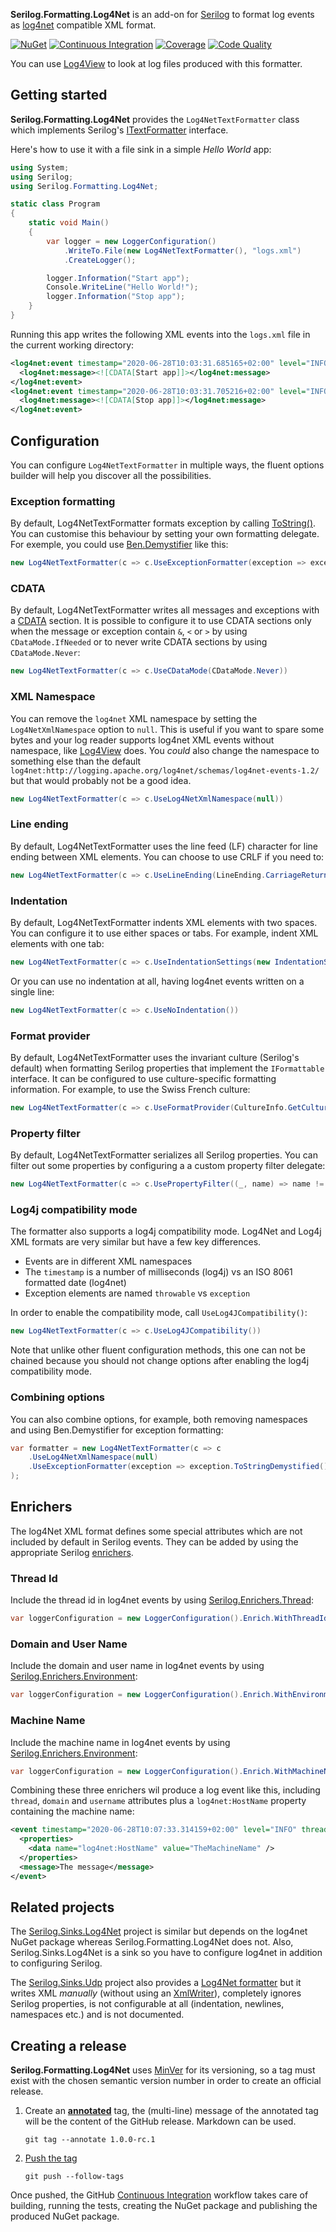 **Serilog.Formatting.Log4Net** is an add-on for [Serilog](https://serilog.net/) to format log events as [log4net](https://logging.apache.org/log4net/) compatible XML format.

[![NuGet](https://img.shields.io/nuget/v/Serilog.Formatting.Log4Net.svg?label=NuGet&logo=NuGet)](https://www.nuget.org/packages/Serilog.Formatting.Log4Net/) [![Continuous Integration](https://img.shields.io/github/workflow/status/0xced/serilog-formatting-log4net/Continuous%20Integration?label=Continuous%20Integration&logo=GitHub)](https://github.com/0xced/serilog-formatting-log4net/actions?query=workflow%3A%22Continuous+Integration%22) [![Coverage](https://img.shields.io/codecov/c/github/0xced/serilog-formatting-log4net?label=Coverage&logo=Codecov&logoColor=f5f5f5)](https://codecov.io/gh/0xced/serilog-formatting-log4net) [![Code Quality](https://img.shields.io/codacy/grade/8220fe3733a34982acfcadd54ca3b2c0?label=Code%20Quality&logo=Codacy)](https://app.codacy.com/gh/0xced/serilog-formatting-log4net)

You can use [Log4View](https://www.log4view.com) to look at log files produced with this formatter.

## Getting started

**Serilog.Formatting.Log4Net** provides the `Log4NetTextFormatter` class which implements Serilog's [ITextFormatter](https://github.com/serilog/serilog/blob/v2.0.0/src/Serilog/Formatting/ITextFormatter.cs#L20-L31) interface.

Here's how to use it with a file sink in a simple *Hello World* app:

```c#
using System;
using Serilog;
using Serilog.Formatting.Log4Net;

static class Program
{
    static void Main()
    {
        var logger = new LoggerConfiguration()
            .WriteTo.File(new Log4NetTextFormatter(), "logs.xml")
            .CreateLogger();

        logger.Information("Start app");
        Console.WriteLine("Hello World!");
        logger.Information("Stop app");
    }
}
```

Running this app writes the following XML events into the `logs.xml` file in the current working directory:

```xml
<log4net:event timestamp="2020-06-28T10:03:31.685165+02:00" level="INFO" xmlns:log4net="http://logging.apache.org/log4net/schemas/log4net-events-1.2/">
  <log4net:message><![CDATA[Start app]]></log4net:message>
</log4net:event>
<log4net:event timestamp="2020-06-28T10:03:31.705216+02:00" level="INFO" xmlns:log4net="http://logging.apache.org/log4net/schemas/log4net-events-1.2/">
  <log4net:message><![CDATA[Stop app]]></log4net:message>
</log4net:event>
```

## Configuration

You can configure `Log4NetTextFormatter` in multiple ways, the fluent options builder will help you discover all the possibilities.

### Exception formatting

By default, Log4NetTextFormatter formats exception by calling [ToString()](https://docs.microsoft.com/en-us/dotnet/api/system.exception.tostring). You can customise this behaviour by setting your own formatting delegate. For exemple, you could use [Ben.Demystifier](https://github.com/benaadams/Ben.Demystifier/) like this:

```c#
new Log4NetTextFormatter(c => c.UseExceptionFormatter(exception => exception.ToStringDemystified()))
```

### CDATA

By default, Log4NetTextFormatter writes all messages and exceptions with a [CDATA](https://en.wikipedia.org/wiki/CDATA) section. It is possible to configure it to use CDATA sections only when the message or exception contain `&`, `<` or `>` by using `CDataMode.IfNeeded` or to never write CDATA sections by using `CDataMode.Never`:

```c#
new Log4NetTextFormatter(c => c.UseCDataMode(CDataMode.Never))
```

### XML Namespace

You can remove the `log4net` XML namespace by setting the `Log4NetXmlNamespace` option to `null`. This is useful if you want to spare some bytes and your log reader supports log4net XML events without namespace, like [Log4View](https://www.log4view.com) does. You *could* also change the namespace to something else than the default `log4net:http://logging.apache.org/log4net/schemas/log4net-events-1.2/` but that would probably not be a good idea.

```c#
new Log4NetTextFormatter(c => c.UseLog4NetXmlNamespace(null))
```

### Line ending

By default, Log4NetTextFormatter uses the line feed (LF) character for line ending between XML elements. You can choose to use CRLF if you need to:

```c#
new Log4NetTextFormatter(c => c.UseLineEnding(LineEnding.CarriageReturn | LineEnding.LineFeed))
```

### Indentation

By default, Log4NetTextFormatter indents XML elements with two spaces. You can configure it to use either spaces or tabs. For example, indent XML elements with one tab:

```c#
new Log4NetTextFormatter(c => c.UseIndentationSettings(new IndentationSettings(Indentation.Tab, 1)))
```

Or you can use no indentation at all, having log4net events written on a single line:

```c#
new Log4NetTextFormatter(c => c.UseNoIndentation())
```

### Format provider

By default, Log4NetTextFormatter uses the invariant culture (Serilog's default) when formatting Serilog properties that implement the `IFormattable` interface. It can be configured to use culture-specific formatting information. For example, to use the Swiss French culture:

```c#
new Log4NetTextFormatter(c => c.UseFormatProvider(CultureInfo.GetCultureInfo("fr-CH")))
```

### Property filter

By default, Log4NetTextFormatter serializes all Serilog properties. You can filter out some properties by configuring a a custom property filter delegate:

```c#
new Log4NetTextFormatter(c => c.UsePropertyFilter((_, name) => name != "MySecretProperty"))
```

### Log4j compatibility mode

The formatter also supports a log4j compatibility mode. Log4Net and Log4j XML formats are very similar but have a few key differences.

*   Events are in different XML namespaces
*   The `timestamp` is a number of milliseconds (log4j) vs an ISO 8061 formatted date (log4net)
*   Exception elements are named `throwable` vs `exception`

In order to enable the compatibility mode, call `UseLog4JCompatibility()`:

```c#
new Log4NetTextFormatter(c => c.UseLog4JCompatibility())
```

Note that unlike other fluent configuration methods, this one can not be chained because you should not change options after enabling the log4j compatibility mode.

### Combining options

You can also combine options, for example, both removing namespaces and using Ben.Demystifier for exception formatting:

```c#
var formatter = new Log4NetTextFormatter(c => c
    .UseLog4NetXmlNamespace(null)
    .UseExceptionFormatter(exception => exception.ToStringDemystified())
);
```

## Enrichers

The log4Net XML format defines some special attributes which are not included by default in Serilog events. They can be added by using the appropriate Serilog [enrichers](https://github.com/serilog/serilog/wiki/Enrichment).

### Thread Id

Include the thread id in log4net events by using [Serilog.Enrichers.Thread](https://www.nuget.org/packages/Serilog.Enrichers.Thread/):

```c#
var loggerConfiguration = new LoggerConfiguration().Enrich.WithThreadId();
```

### Domain and User Name

Include the domain and user name in log4net events by using [Serilog.Enrichers.Environment](https://www.nuget.org/packages/Serilog.Enrichers.Environment/):

```c#
var loggerConfiguration = new LoggerConfiguration().Enrich.WithEnvironmentUserName();
```

### Machine Name

Include the machine name in log4net events by using [Serilog.Enrichers.Environment](https://www.nuget.org/packages/Serilog.Enrichers.Environment/):

```c#
var loggerConfiguration = new LoggerConfiguration().Enrich.WithMachineName();
```

Combining these three enrichers wil produce a log event like this, including `thread`, `domain` and `username` attributes plus a `log4net:HostName` property containing the machine name:

```xml
<event timestamp="2020-06-28T10:07:33.314159+02:00" level="INFO" thread="1" domain="TheDomainName" username="TheUserName">
  <properties>
    <data name="log4net:HostName" value="TheMachineName" />
  </properties>
  <message>The message</message>
</event>
```

## Related projects

The [Serilog.Sinks.Log4Net](https://github.com/serilog/serilog-sinks-log4net) project is similar but depends on the log4net NuGet package whereas Serilog.Formatting.Log4Net does not. Also, Serilog.Sinks.Log4Net is a sink so you have to configure log4net in addition to configuring Serilog.

The [Serilog.Sinks.Udp](https://github.com/FantasticFiasco/serilog-sinks-udp) project also provides a [Log4Net formatter](https://github.com/FantasticFiasco/serilog-sinks-udp/blob/v7.1.0/src/Serilog.Sinks.Udp/Sinks/Udp/TextFormatters/Log4netTextFormatter.cs) but it writes XML *manually* (without using an [XmlWriter](https://docs.microsoft.com/en-us/dotnet/api/System.Xml.XmlWriter)), completely ignores Serilog properties, is not configurable at all (indentation, newlines, namespaces etc.) and is not documented.

## Creating a release

**Serilog.Formatting.Log4Net** uses [MinVer](https://github.com/adamralph/minver) for its versioning, so a tag must exist with the chosen semantic version number in order to create an official release.

1.  Create an **[annotated](https://stackoverflow.com/questions/11514075/what-is-the-difference-between-an-annotated-and-unannotated-tag/25996877#25996877)** tag, the (multi-line) message of the annotated tag will be the content of the GitHub release. Markdown can be used.

    `git tag --annotate 1.0.0-rc.1`

2.  [Push the tag](https://stackoverflow.com/questions/5195859/how-do-you-push-a-tag-to-a-remote-repository-using-git/26438076#26438076)

    `git push --follow-tags`

Once pushed, the GitHub [Continuous Integration](https://github.com/0xced/serilog-formatting-log4net/blob/main/.github/workflows/continuous-integration.yml) workflow takes care of building, running the tests, creating the NuGet package and publishing the produced NuGet package.
